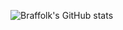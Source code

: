 ![Braffolk's GitHub stats](https://github-readme-stats.vercel.app/api?username=braffolk&count_private=true&show_icons=true&theme=cobalt)
